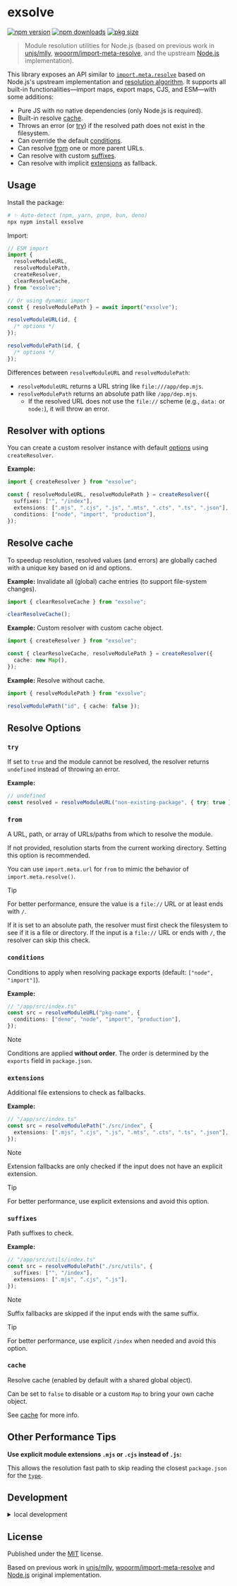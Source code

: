 # exsolve

[![npm version](https://img.shields.io/npm/v/exsolve?color=yellow)](https://npmjs.com/package/exsolve)
[![npm downloads](https://img.shields.io/npm/dm/exsolve?color=yellow)](https://npm.chart.dev/exsolve)
[![pkg size](https://img.shields.io/npm/unpacked-size/exsolve?color=yellow)](https://packagephobia.com/result?p=exsolve)

> Module resolution utilities for Node.js (based on previous work in [unjs/mlly](https://github.com/unjs/mlly), [wooorm/import-meta-resolve](https://github.com/wooorm/import-meta-resolve), and the upstream [Node.js](https://github.com/nodejs/node) implementation).

This library exposes an API similar to [`import.meta.resolve`](https://nodejs.org/api/esm.html#importmetaresolvespecifier) based on Node.js's upstream implementation and [resolution algorithm](https://nodejs.org/api/esm.html#esm_resolution_algorithm). It supports all built-in functionalities—import maps, export maps, CJS, and ESM—with some additions:

- Pure JS with no native dependencies (only Node.js is required).
- Built-in resolve [cache](#resolve-cache).
- Throws an error (or [try](#try)) if the resolved path does not exist in the filesystem.
- Can override the default [conditions](#conditions).
- Can resolve [from](#from) one or more parent URLs.
- Can resolve with custom [suffixes](#suffixes).
- Can resolve with implicit [extensions](#extensions) as fallback.

## Usage

Install the package:

```sh
# ✨ Auto-detect (npm, yarn, pnpm, bun, deno)
npx nypm install exsolve
```

Import:

```ts
// ESM import
import {
  resolveModuleURL,
  resolveModulePath,
  createResolver,
  clearResolveCache,
} from "exsolve";

// Or using dynamic import
const { resolveModulePath } = await import("exsolve");
```

```ts
resolveModuleURL(id, {
  /* options */
});

resolveModulePath(id, {
  /* options */
});
```

Differences between `resolveModuleURL` and `resolveModulePath`:

- `resolveModuleURL` returns a URL string like `file:///app/dep.mjs`.
- `resolveModulePath` returns an absolute path like `/app/dep.mjs`.
  - If the resolved URL does not use the `file://` scheme (e.g., `data:` or `node:`), it will throw an error.

## Resolver with options

You can create a custom resolver instance with default [options](#resolve-options) using `createResolver`.

**Example:**

```ts
import { createResolver } from "exsolve";

const { resolveModuleURL, resolveModulePath } = createResolver({
  suffixes: ["", "/index"],
  extensions: [".mjs", ".cjs", ".js", ".mts", ".cts", ".ts", ".json"],
  conditions: ["node", "import", "production"],
});
```

## Resolve cache

To speedup resolution, resolved values (and errors) are globally cached with a unique key based on id and options.

**Example:** Invalidate all (global) cache entries (to support file-system changes).

```ts
import { clearResolveCache } from "exsolve";

clearResolveCache();
```

**Example:** Custom resolver with custom cache object.

```ts
import { createResolver } from "exsolve";

const { clearResolveCache, resolveModulePath } = createResolver({
  cache: new Map(),
});
```

**Example:** Resolve without cache.

```ts
import { resolveModulePath } from "exsolve";

resolveModulePath("id", { cache: false });
```

## Resolve Options

### `try`

If set to `true` and the module cannot be resolved, the resolver returns `undefined` instead of throwing an error.

**Example:**

```ts
// undefined
const resolved = resolveModuleURL("non-existing-package", { try: true });
```

### `from`

A URL, path, or array of URLs/paths from which to resolve the module.

If not provided, resolution starts from the current working directory. Setting this option is recommended.

You can use `import.meta.url` for `from` to mimic the behavior of `import.meta.resolve()`.

> [!TIP]
> For better performance, ensure the value is a `file://` URL or at least ends with `/`.
>
> If it is set to an absolute path, the resolver must first check the filesystem to see if it is a file or directory.
> If the input is a `file://` URL or ends with `/`, the resolver can skip this check.

### `conditions`

Conditions to apply when resolving package exports (default: `["node", "import"]`).

**Example:**

```ts
// "/app/src/index.ts"
const src = resolveModuleURL("pkg-name", {
  conditions: ["deno", "node", "import", "production"],
});
```

> [!NOTE]
> Conditions are applied **without order**. The order is determined by the `exports` field in `package.json`.

### `extensions`

Additional file extensions to check as fallbacks.

**Example:**

```ts
// "/app/src/index.ts"
const src = resolveModulePath("./src/index", {
  extensions: [".mjs", ".cjs", ".js", ".mts", ".cts", ".ts", ".json"],
});
```

> [!NOTE]
> Extension fallbacks are only checked if the input does not have an explicit extension.

> [!TIP]
> For better performance, use explicit extensions and avoid this option.

### `suffixes`

Path suffixes to check.

**Example:**

```ts
// "/app/src/utils/index.ts"
const src = resolveModulePath("./src/utils", {
  suffixes: ["", "/index"],
  extensions: [".mjs", ".cjs", ".js"],
});
```

> [!NOTE]
> Suffix fallbacks are skipped if the input ends with the same suffix.

> [!TIP]
> For better performance, use explicit `/index` when needed and avoid this option.

### `cache`

Resolve cache (enabled by default with a shared global object).

Can be set to `false` to disable or a custom `Map` to bring your own cache object.

See [cache](#resolve-cache) for more info.

## Other Performance Tips

**Use explicit module extensions `.mjs` or `.cjs` instead of `.js`:**

This allows the resolution fast path to skip reading the closest `package.json` for the [`type`](https://nodejs.org/api/packages.html#type).

## Development

<details>

<summary>local development</summary>

- Clone this repository
- Install the latest LTS version of [Node.js](https://nodejs.org/en/)
- Enable [Corepack](https://github.com/nodejs/corepack) using `corepack enable`
- Install dependencies using `pnpm install`
- Run interactive tests using `pnpm dev`

</details>

## License

Published under the [MIT](https://github.com/unjs/exsolve/blob/main/LICENSE) license.

Based on previous work in [unjs/mlly](https://github.com/unjs/mlly), [wooorm/import-meta-resolve](https://github.com/wooorm/import-meta-resolve) and [Node.js](https://github.com/nodejs/node) original implementation.
